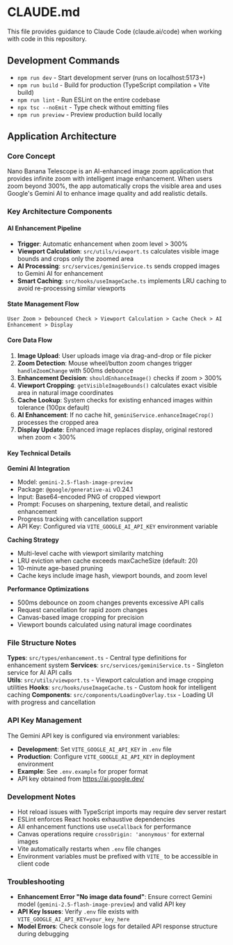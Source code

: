 # CLAUDE.md

This file provides guidance to Claude Code (claude.ai/code) when working with code in this repository.

## Development Commands

- `npm run dev` - Start development server (runs on localhost:5173+)
- `npm run build` - Build for production (TypeScript compilation + Vite build)
- `npm run lint` - Run ESLint on the entire codebase
- `npx tsc --noEmit` - Type check without emitting files
- `npm run preview` - Preview production build locally

## Application Architecture

### Core Concept
Nano Banana Telescope is an AI-enhanced image zoom application that provides infinite zoom with intelligent image enhancement. When users zoom beyond 300%, the app automatically crops the visible area and uses Google's Gemini AI to enhance image quality and add realistic details.

### Key Architecture Components

#### AI Enhancement Pipeline
- **Trigger**: Automatic enhancement when zoom level > 300%
- **Viewport Calculation**: `src/utils/viewport.ts` calculates visible image bounds and crops only the zoomed area
- **AI Processing**: `src/services/geminiService.ts` sends cropped images to Gemini AI for enhancement
- **Smart Caching**: `src/hooks/useImageCache.ts` implements LRU caching to avoid re-processing similar viewports

#### State Management Flow
```
User Zoom > Debounced Check > Viewport Calculation > Cache Check > AI Enhancement > Display
```

#### Core Data Flow
1. **Image Upload**: User uploads image via drag-and-drop or file picker
2. **Zoom Detection**: Mouse wheel/button zoom changes trigger `handleZoomChange` with 500ms debounce
3. **Enhancement Decision**: `shouldEnhanceImage()` checks if zoom > 300%
4. **Viewport Cropping**: `getVisibleImageBounds()` calculates exact visible area in natural image coordinates
5. **Cache Lookup**: System checks for existing enhanced images within tolerance (100px default)
6. **AI Enhancement**: If no cache hit, `geminiService.enhanceImageCrop()` processes the cropped area
7. **Display Update**: Enhanced image replaces display, original restored when zoom < 300%

#### Key Technical Details

**Gemini AI Integration**
- Model: `gemini-2.5-flash-image-preview` 
- Package: `@google/generative-ai` v0.24.1
- Input: Base64-encoded PNG of cropped viewport
- Prompt: Focuses on sharpening, texture detail, and realistic enhancement
- Progress tracking with cancellation support
- API Key: Configured via `VITE_GOOGLE_AI_API_KEY` environment variable

**Caching Strategy**
- Multi-level cache with viewport similarity matching
- LRU eviction when cache exceeds maxCacheSize (default: 20)
- 10-minute age-based pruning
- Cache keys include image hash, viewport bounds, and zoom level

**Performance Optimizations**
- 500ms debounce on zoom changes prevents excessive API calls  
- Request cancellation for rapid zoom changes
- Canvas-based image cropping for precision
- Viewport bounds calculated using natural image coordinates

### File Structure Notes

**Types**: `src/types/enhancement.ts` - Central type definitions for enhancement system
**Services**: `src/services/geminiService.ts` - Singleton service for AI API calls  
**Utils**: `src/utils/viewport.ts` - Viewport calculation and image cropping utilities
**Hooks**: `src/hooks/useImageCache.ts` - Custom hook for intelligent caching
**Components**: `src/components/LoadingOverlay.tsx` - Loading UI with progress and cancellation

### API Key Management
The Gemini API key is configured via environment variables:
- **Development**: Set `VITE_GOOGLE_AI_API_KEY` in `.env` file
- **Production**: Configure `VITE_GOOGLE_AI_API_KEY` in deployment environment
- **Example**: See `.env.example` for proper format
- API key obtained from https://ai.google.dev/

### Development Notes
- Hot reload issues with TypeScript imports may require dev server restart
- ESLint enforces React hooks exhaustive dependencies
- All enhancement functions use `useCallback` for performance
- Canvas operations require `crossOrigin: 'anonymous'` for external images
- Vite automatically restarts when `.env` file changes
- Environment variables must be prefixed with `VITE_` to be accessible in client code

### Troubleshooting
- **Enhancement Error "No image data found"**: Ensure correct Gemini model (`gemini-2.5-flash-image-preview`) and valid API key
- **API Key Issues**: Verify `.env` file exists with `VITE_GOOGLE_AI_API_KEY=your_key_here`
- **Model Errors**: Check console logs for detailed API response structure during debugging